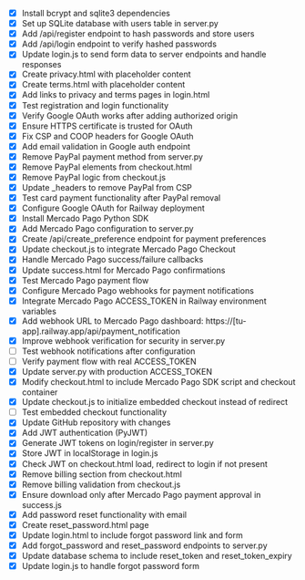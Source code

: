 - [x] Install bcrypt and sqlite3 dependencies
- [x] Set up SQLite database with users table in server.py
- [x] Add /api/register endpoint to hash passwords and store users
- [x] Add /api/login endpoint to verify hashed passwords
- [x] Update login.js to send form data to server endpoints and handle responses
- [x] Create privacy.html with placeholder content
- [x] Create terms.html with placeholder content
- [x] Add links to privacy and terms pages in login.html
- [x] Test registration and login functionality
- [x] Verify Google OAuth works after adding authorized origin
- [x] Ensure HTTPS certificate is trusted for OAuth
- [x] Fix CSP and COOP headers for Google OAuth
- [x] Add email validation in Google auth endpoint
- [x] Remove PayPal payment method from server.py
- [x] Remove PayPal elements from checkout.html
- [x] Remove PayPal logic from checkout.js
- [x] Update _headers to remove PayPal from CSP
- [x] Test card payment functionality after PayPal removal
- [x] Configure Google OAuth for Railway deployment
- [x] Install Mercado Pago Python SDK
- [x] Add Mercado Pago configuration to server.py
- [x] Create /api/create_preference endpoint for payment preferences
- [x] Update checkout.js to integrate Mercado Pago Checkout
- [x] Handle Mercado Pago success/failure callbacks
- [x] Update success.html for Mercado Pago confirmations
- [x] Test Mercado Pago payment flow
- [x] Configure Mercado Pago webhooks for payment notifications
- [x] Integrate Mercado Pago ACCESS_TOKEN in Railway environment variables
- [x] Add webhook URL to Mercado Pago dashboard: https://[tu-app].railway.app/api/payment_notification
- [x] Improve webhook verification for security in server.py
- [ ] Test webhook notifications after configuration
- [ ] Verify payment flow with real ACCESS_TOKEN
- [x] Update server.py with production ACCESS_TOKEN
- [x] Modify checkout.html to include Mercado Pago SDK script and checkout container
- [x] Update checkout.js to initialize embedded checkout instead of redirect
- [ ] Test embedded checkout functionality
- [x] Update GitHub repository with changes
- [x] Add JWT authentication (PyJWT)
- [x] Generate JWT tokens on login/register in server.py
- [x] Store JWT in localStorage in login.js
- [x] Check JWT on checkout.html load, redirect to login if not present
- [x] Remove billing section from checkout.html
- [x] Remove billing validation from checkout.js
- [x] Ensure download only after Mercado Pago payment approval in success.js
- [x] Add password reset functionality with email
- [x] Create reset_password.html page
- [x] Update login.html to include forgot password link and form
- [x] Add forgot_password and reset_password endpoints to server.py
- [x] Update database schema to include reset_token and reset_token_expiry
- [x] Update login.js to handle forgot password form
